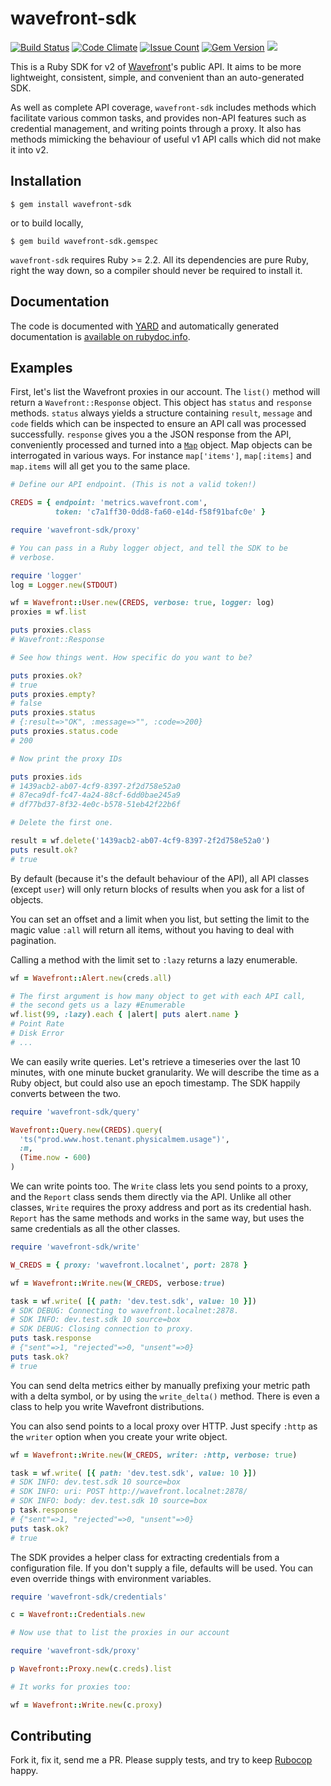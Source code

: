 # wavefront-sdk
[![Build Status](https://travis-ci.org/snltd/wavefront-sdk.svg?branch=master)](https://travis-ci.org/snltd/wavefront-sdk) [![Code Climate](https://codeclimate.com/github/snltd/wavefront-sdk/badges/gpa.svg)](https://codeclimate.com/github/snltd/wavefront-sdk) [![Issue Count](https://codeclimate.com/github/snltd/wavefront-sdk/badges/issue_count.svg)](https://codeclimate.com/github/snltd/wavefront-sdk) [![Gem Version](https://badge.fury.io/rb/wavefront-sdk.svg)](https://badge.fury.io/rb/wavefront-sdk) ![](http://ruby-gem-downloads-badge.herokuapp.com/wavefront-sdk?type=total)

This is a Ruby SDK for v2 of
[Wavefront](https://www.wavefront.com/)'s public API. It aims to be
more lightweight, consistent, simple, and convenient than an
auto-generated SDK.

As well as complete API coverage, `wavefront-sdk` includes methods
which facilitate various common tasks, and provides non-API
features such as credential management, and writing points through a
proxy. It also has methods mimicking the behaviour of useful v1 API
calls which did not make it into v2.

## Installation

```
$ gem install wavefront-sdk
```

or to build locally,

```
$ gem build wavefront-sdk.gemspec
```

`wavefront-sdk` requires Ruby >= 2.2. All its dependencies are pure
Ruby, right the way down, so a compiler should never be required to
install it.

## Documentation

The code is documented with [YARD](http://yardoc.org/) and
automatically generated documentation is [available on
rubydoc.info](http://www.rubydoc.info/gems/wavefront-sdk/).

## Examples

First, let's list the Wavefront proxies in our account. The `list()`
method will return a `Wavefront::Response` object. This object has
`status` and `response` methods. `status` always yields a structure
containing `result`, `message` and `code` fields which can be
inspected to ensure an API call was processed successfully.
`response` gives you a the JSON response from the API, conveniently
processed and turned into a [`Map`](https://github.com/ahoward/map)
object. Map objects can be interrogated in various ways. For
instance `map['items']`, `map[:items]` and `map.items` will all get
you to the same place.


```ruby
# Define our API endpoint. (This is not a valid token!)

CREDS = { endpoint: 'metrics.wavefront.com',
          token: 'c7a1ff30-0dd8-fa60-e14d-f58f91bafc0e' }

require 'wavefront-sdk/proxy'

# You can pass in a Ruby logger object, and tell the SDK to be
# verbose.

require 'logger'
log = Logger.new(STDOUT)

wf = Wavefront::User.new(CREDS, verbose: true, logger: log)
proxies = wf.list

puts proxies.class
# Wavefront::Response

# See how things went. How specific do you want to be?

puts proxies.ok?
# true
puts proxies.empty?
# false
puts proxies.status
# {:result=>"OK", :message=>"", :code=>200}
puts proxies.status.code
# 200

# Now print the proxy IDs

puts proxies.ids
# 1439acb2-ab07-4cf9-8397-2f2d758e52a0
# 87eca9df-fc47-4a24-88cf-6dd0bae245a9
# df77bd37-8f32-4e0c-b578-51eb42f22b6f

# Delete the first one.

result = wf.delete('1439acb2-ab07-4cf9-8397-2f2d758e52a0')
puts result.ok?
# true
```

By default (because it's the default behaviour of the API),
all API classes (except `user`) will only return blocks of results
when you ask for a list of objects.

You can set an offset and a limit when you list, but setting the
limit to the magic value `:all` will return all items, without you
having to deal with pagination.

Calling a method with the limit set to `:lazy` returns a lazy
enumerable.

```ruby
wf = Wavefront::Alert.new(creds.all)

# The first argument is how many object to get with each API call,
# the second gets us a lazy #Enumerable
wf.list(99, :lazy).each { |alert| puts alert.name }
# Point Rate
# Disk Error
# ...
```

We can easily write queries. Let's retrieve a timeseries over the
last 10 minutes, with one minute bucket granularity. We will
describe the time as a Ruby object, but could also use an epoch
timestamp. The SDK happily converts between the two.


```ruby
require 'wavefront-sdk/query'

Wavefront::Query.new(CREDS).query(
  'ts("prod.www.host.tenant.physicalmem.usage")',
  :m,
  (Time.now - 600)
)
```

We can write points too. The `Write` class lets you send points to a
proxy, and the `Report` class sends them directly via the API.
Unlike all other classes, `Write` requires the proxy address and
port as its credential hash. `Report` has the same methods and works
in the same way, but uses the same credentials as all the other
classes.

```ruby
require 'wavefront-sdk/write'

W_CREDS = { proxy: 'wavefront.localnet', port: 2878 }

wf = Wavefront::Write.new(W_CREDS, verbose:true)

task = wf.write( [{ path: 'dev.test.sdk', value: 10 }])
# SDK DEBUG: Connecting to wavefront.localnet:2878.
# SDK INFO: dev.test.sdk 10 source=box
# SDK DEBUG: Closing connection to proxy.
puts task.response
# {"sent"=>1, "rejected"=>0, "unsent"=>0}
puts task.ok?
# true
```

You can send delta metrics either by manually prefixing your metric
path with a delta symbol, or by using the `write_delta()` method.
There is even a class to help you write Wavefront distributions.

You can also send points to a local proxy over HTTP. Just specify
`:http` as the `writer` option when you create your write object.

```ruby
wf = Wavefront::Write.new(W_CREDS, writer: :http, verbose: true)

task = wf.write( [{ path: 'dev.test.sdk', value: 10 }])
# SDK INFO: dev.test.sdk 10 source=box
# SDK INFO: uri: POST http://wavefront.localnet:2878/
# SDK INFO: body: dev.test.sdk 10 source=box
p task.response
# {"sent"=>1, "rejected"=>0, "unsent"=>0}
puts task.ok?
# true
```

The SDK provides a helper class for extracting credentials from a
configuration file. If you don't supply a file, defaults will be
used. You can even override things with environment variables.

```ruby
require 'wavefront-sdk/credentials'

c = Wavefront::Credentials.new

# Now use that to list the proxies in our account

require 'wavefront-sdk/proxy'

p Wavefront::Proxy.new(c.creds).list

# It works for proxies too:

wf = Wavefront::Write.new(c.proxy)
```

## Contributing

Fork it, fix it, send me a PR. Please supply tests, and try to keep
[Rubocop](https://github.com/bbatsov/rubocop) happy.

